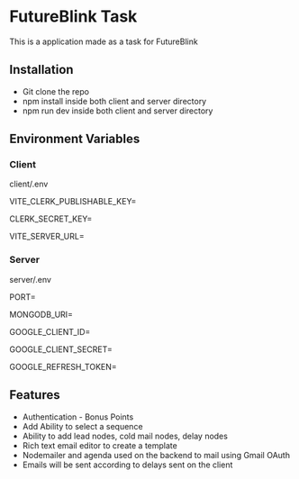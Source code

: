 # FutureBlink Task

This is a application made as a task for FutureBlink

## Installation

- Git clone the repo
- npm install inside both client and server directory
- npm run dev inside both client and server directory

## Environment Variables

### Client

client/.env

VITE_CLERK_PUBLISHABLE_KEY=

CLERK_SECRET_KEY=

VITE_SERVER_URL=

### Server

server/.env

PORT=

MONGODB_URI=

GOOGLE_CLIENT_ID=

GOOGLE_CLIENT_SECRET=

GOOGLE_REFRESH_TOKEN=

## Features

- Authentication - Bonus Points
- Add Ability to select a sequence
- Ability to add lead nodes, cold mail nodes, delay nodes
- Rich text email editor to create a template
- Nodemailer and agenda used on the backend to mail using Gmail OAuth
- Emails will be sent according to delays sent on the client
